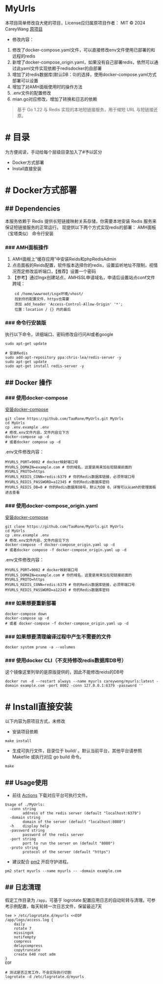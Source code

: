 # MyUrls

本项目简单修改自大佬的项目，License应归属原项目作者： MIT © 2024 CareyWang
[原项目](https://github.com/CareyWang/MyUrls)
- 修改内容：
1. 修改了docker-compose.yaml文件，可以直接修改env文件使用已部署的和远程的redis
2. 新增了docker-compose_origin.yaml，如果没有自己部署redis，依然可以通过此yaml文件实现依赖于redisdocker的自部署
3. 增加了对redis数据库(默认DB：0)的选择，使用docker-compose.yaml方式部署可以设置
4. 增加了对AMH面板使用时的操作方法
5. .env文件的配置修改
6. mian.go对应修改，增加了转换和日志的依赖
> 基于 Go 1.22 与 Redis 实现的本地短链接服务，用于缩短 URL 与短链接还原。

# # 目录
为方便阅读，手动给每个层级目录加入了#予以区分
- Docker方式部署
- Install直接安装

# # Docker方式部署
## ## Dependencies
本服务依赖于 Redis 提供长短链接映射关系存储，你需要本地安装 Redis 服务来保证短链接服务的正常运行。
现提供以下两个方式实现redis的部署：
AMH面板（宝塔类似）
命令行安装

### ### AMH面板操作
1. AMH面板上“缓存应用”中安装Reids和phpRedisAdmin
2. 点击面板的Reids配置，软件版本选择你的redis，设置监听地址不限制，视情况而定修改监听端口，【推荐】设置一个密码
3. 【参考】通过lngx创建站点，AMHSSL申请域名，申请后设置站点conf文件跨域：
   ```
    cd /home/wwwroot/Lngx环境/vhost/
    找到你的配置文件，https也需要
    添加 add_header 'Access-Control-Allow-Origin' '*';
    位置：location / {} 内的最后
    ```

### ### 命令行安装版
执行以下命令，详细端口、密码修改自行问AI或者google
```shell script
sudo apt-get update

# 安装Redis
sudo add-apt-repository ppa:chris-lea/redis-server -y 
sudo apt-get update 
sudo apt-get install redis-server -y 
```

## ## Docker 操作

### ### 使用docker-compose
[安装docker-compose](https://docs.docker.com/compose/install/)
```shell script
git clone https://github.com/TaoRone/MyUrls.git MyUrls
cd MyUrls
cp .env.example .env
# 修改.env文件内容，文件内容见下方
docker-compose up -d
# 或者docker compose up -d
```
.env文件修改内容：
```
MYURLS_PORT=9002 # docker映射端口号
MYURLS_DOMAIN=example.com # 你的域名，这里是用来加在短链接前面的
MYURLS_PROTO=https
MYURLS_REDIS_CONN=redis:6379 # 你的Redis数据库链接，必须带端口号
MYURLS_REDIS_PASSWORD=a12345 # 你的Redis数据库密码
MYURLS_REDIS_DB=0 # 你的Redis数据库DB号，默认为DB 0，详情可以从amh的管理面板进去查看
```

### ### 使用docker-compose_origin.yaml
[安装docker-compose](https://docs.docker.com/compose/install/)
```shell script
git clone https://github.com/TaoRone/MyUrls.git MyUrls
cd MyUrls
cp .env.example .env
# 修改.env文件内容，文件内容见下方
docker-compose -f docker-compose_origin.yaml up -d
# 或者docker compose -f docker-compose_origin.yaml up -d
```
.env文件修改内容：
```
MYURLS_PORT=9002 # docker映射端口号
MYURLS_DOMAIN=example.com # 你的域名，这里是用来加在短链接前面的
MYURLS_PROTO=https
MYURLS_REDIS_CONN=redis:6379 # 你的Redis数据库链接，必须带端口号
MYURLS_REDIS_PASSWORD=a12345 # 你的Redis数据库密码
```
### ### 如果想要重新部署
```
docker-compose down
docker-compose up -d
# 或者 docker-compose -f docker-compose_origin.yaml up -d
```

### ### 如果想要清理编译过程中产生不需要的文件
```
docker system prune -a --volumes
```


### ### 使用docker CLI（不支持修改redis数据库DB号）
这个镜像这里列举的是原版提供的，因此不能修改reids的DB号
```
docker run -d --restart always --name myurls careywong/myurls:latest -domain example.com -port 8002 -conn 127.0.0.1:6379 -password ''
```

# # Install直接安装
以下内容为原项目方式，未修改
- 安装项目依赖
```shell script
make install
```
- 生成可执行文件，目录位于 build/ 。默认当前平台，其他平台请参照 Makefile 或执行对应 go build 命令。
```shell script
make
```
## ## Usage使用
- 前往 [Actions](https://github.com/CareyWang/MyUrls/actions/workflows/go.yml) 下载对应平台可执行文件。
```shell script
Usage of ./MyUrls:
  -conn string
        address of the redis server (default "localhost:6379")
  -domain string
        domain of the server (default "localhost:8080")
  -h    display help
  -password string
        password of the redis server
  -port string
        port to run the server on (default "8080")
  -proto string
        protocol of the server (default "https")
```

- 建议配合 [pm2](https://pm2.keymetrics.io/) 开启守护进程。
```shell script
pm2 start myurls --name myurls -- -domain example.com
```

## ## 日志清理
假定工作目录为 `/app`，可基于 logrotate 配置应用日志的自动轮转与清理。可参考示例配置，每天轮转一次日志文件，保留最近7天
```shell 
tee > /etc/logrotate.d/myurls <<EOF
/app/logs/access.log {
    daily
    rotate 7
    missingok
    notifempty
    compress
    delaycompress
    copytruncate
    create 640 root adm
}
EOF

# 测试是否正常工作，不会实际执行切割
logrotate -d /etc/logrotate.d/myurls
```


